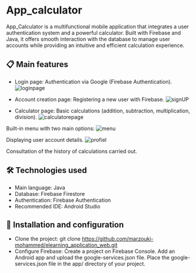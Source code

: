 # App_calculator
App_Calculator is a multifunctional mobile application that integrates a user authentication system and a powerful calculator. Built with Firebase and Java, it offers smooth interaction with the database to manage user accounts while providing an intuitive and efficient calculation experience.

## 📋 Main features
- Login page: Authentication via Google (Firebase Authentication).
  ![loginpage](https://github.com/user-attachments/assets/f1645b3d-4289-4b76-9ed9-16e354d8e849)
  
- Account creation page: Registering a new user with Firebase.
  ![signUP](https://github.com/user-attachments/assets/16e068b9-da4e-4774-a75c-cf2cf9a392eb)
  
- Calculator page:
Basic calculations (addition, subtraction, multiplication, division).
![calculatorepage](https://github.com/user-attachments/assets/121a643b-8968-4837-a98d-24dc2e7a2f67)

Built-in menu with two main options:
![menu](https://github.com/user-attachments/assets/ecc2cf85-5698-4414-b4cc-27554039706b)

Displaying user account details.
![profiel](https://github.com/user-attachments/assets/b159f5b9-e528-416e-a506-93032d492552)

Consultation of the history of calculations carried out.

## 🛠️ Technologies used
- Main language: Java
- Database: Firebase Firestore
- Authentication: Firebase Authentication
- Recommended IDE: Android Studio
  
## 🔧 Installation and configuration
- Clone the project:
git clone https://github.com/marzouki-mohammed/elearning_application_web.git
- Configure Firebase:
Create a project on Firebase Console.
Add an Android app and upload the google-services.json file.
Place the google-services.json file in the app/ directory of your project.

